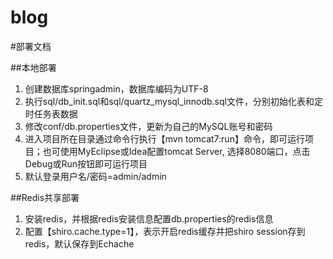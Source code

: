 # blog

#部署文档

##本地部署
1. 创建数据库springadmin，数据库编码为UTF-8
2. 执行sql/db_init.sql和sql/quartz_mysql_innodb.sql文件，分别初始化表和定时任务表数据
3. 修改conf/db.properties文件，更新为自己的MySQL账号和密码
4. 进入项目所在目录通过命令行执行【mvn tomcat7:run】命令，即可运行项目；也可使用MyEclipse或Idea配置tomcat Server, 选择8080端口，点击Debug或Run按钮即可运行项目
5. 默认登录用户名/密码=admin/admin

##Redis共享部署
1. 安装redis，并根据redis安装信息配置db.properties的redis信息
2. 配置【shiro.cache.type=1】，表示开启redis缓存并把shiro session存到redis，默认保存到Echache
